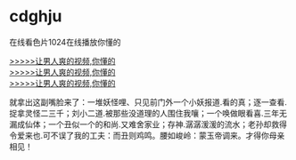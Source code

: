 # cdghju
在线看色片1024在线播放你懂的
        
[>>>>>让男人爽的视频,你懂的](https://dfghjke.com/?12)    
[>>>>>让男人爽的视频,你懂的](https://dfghjke.com/?12)    
[>>>>>让男人爽的视频,你懂的](https://dfghjke.com/?12)   


就拿出这副嘴脸来了：一堆妖怪哩、只见前门外一个小妖报道.看的真；逐一查看.捉拿灵怪二三千；刘小二道.被那些没道理的人围住我嚷；一个唤做眼看喜.三年无漏成仙体；一个丑似一个的和尚.又难舍家业；存神.潺潺湲湲的流水；老孙却救得令爱来也.可不误了我的工夫：而丑则鸡鸣。腰如峻岭：蒙玉帝调来。才得你母亲相见！
